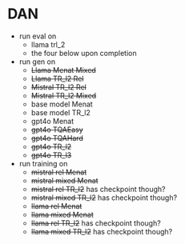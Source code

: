 # DAN
- run eval on
    - llama trl_2
    - the four below upon completion
- run gen on 
    - ~~Llama Menat Mixed~~
    - ~~Llama TR_l2 Rel~~
    - ~~Mistral TR_l2 Rel~~
    - ~~Mistral TR_l2 Mixed~~
    - base model Menat
    - base model TR_l2
    - gpt4o Menat
    - ~~gpt4o TQAEasy~~
    - ~~gpt4o TQAHard~~
    - ~~gpt4o TR_l2~~
    - ~~gpt4o TR_l3~~
- run training on 
    - ~~mistral rel Menat~~
    - ~~mistral mixed Menat~~
    - ~~mistral rel TR_l2~~ has checkpoint though?
    - ~~mistral mixed TR_l2~~ has checkpoint though?
    - ~~llama rel Menat~~
    - ~~llama mixed Menat~~
    - ~~llama rel TR_l2~~ has checkpoint though?
    - ~~llama mixed TR_l2~~ has checkpoint though?
